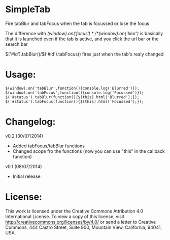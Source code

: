 SimpleTab
=========
Fire tabBlur and tabFocus when the tab is focussed or lose the focus

The difference with *$(window).on('focus')*/*$(window).on('blur')* is basically that it is launched even if the tab is active, and you click the url bar or the search bar

$('#id').tabBlur()/$('#id').tabFocus() fires just when the tab's realy changed

Usage:
=========
```
$(window).on('tabBlur',function(){console.log('Blurred')});
$(window).on('tabFocus',function(){console.log('Focussed')});
$('#status').tabBlur(function(){$(this).html('Blurred');});
$('#status').tabFocus(function(){$(this).html('Focussed');});
```

Changelog:
=========
v0.2 (30/07/2014)
+ Added tabFocus/tabBlur functions
+ Changed scope fro the functions (now you can use "this" in the callback function)

v0.1 (08/07/2014)
+ Initial release

License:
=========
This work is licensed under the Creative Commons Attribution 4.0 International License. To view a copy of this license, visit http://creativecommons.org/licenses/by/4.0/ or send a letter to Creative Commons, 444 Castro Street, Suite 900, Mountain View, California, 94041, USA.
